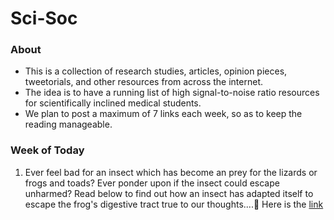 # Sci-Soc
### About
- This is a collection of research studies, articles, opinion pieces, tweetorials, and other resources from across the internet.
- The idea is to have a running list of high signal-to-noise ratio resources for scientifically inclined medical students.
- We plan to post a maximum of 7 links each week, so as to keep the reading manageable.

### Week of Today
1. Ever feel bad for an insect which has become an prey for the
lizards or frogs and toads? Ever ponder upon if the insect could escape unharmed? Read below to find out how an insect has adapted itself to escape the frog's digestive tract true to our thoughts....🤯
 Here is the [link](https://www.sciencedirect.com/science/article/pii/S0960982220308423)
 
